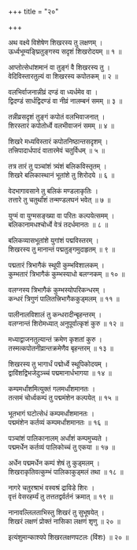 +++
title = "२०"

+++
  
  
  
  
अथ वक्ष्ये विशेषेण शिखरस्य तु लक्षणम् ।  
ऊर्ध्वभूम्यङ्घ्रितुङ्गस्य सदृशं शिखरोदयम् ॥ १ ॥  
  
आप्तोत्सेधांशमानं वा तुङ्गं वै शिखरस्य तु ।  
वेदिविस्तारतुल्यं वा शिखरस्य कपोतकम् ॥ २ ॥  
  
वलभिर्वाजनान्नीव्रं दण्डं वा ध्यर्धमेव वा ।  
द्विदण्डं सार्धद्विदण्डं वा नीव्रं नालम्बनं समम् ॥ ३ ॥  
  
तन्नीव्रसदृशं तुङ्गं कपोतं वलभिवाजनात् ।  
शिरस्तारं कपोतोर्ध्वे वलभीवाजनं समम् ॥ ४ ॥  
  
शिखरे मध्यविस्तारं कपोतनिष्ठान्तसदृशम् ।  
तत्त्रिपादार्धपादं वातारमेवं चतुर्विधम् ॥ ५ ॥  
  
तत्र तारं तु पञ्चांशं त्र्यंशं बलिकविस्तृतम् ।  
शिखरे बलिकास्थानं भूतांशे तु शिरोदये ॥ ६ ॥  
  
वेदभागावसाने तु बलिकं मण्डलाकृतिः ।  
तत्तारे तु चतुर्थांशं तन्मण्डलघनं भवेत् ॥ ७ ॥  
  
युग्मं वा युग्मसङ्ख्या वा परितः कल्पयेत्समम् ।  
बलिकानामधश्चोर्ध्वे वेत्रं तदर्धमानतः ॥ ८ ॥  
  
बलिकव्यासभूतांशे युगांशं पद्मविस्तरम् ।  
शिखरस्य तु मानान्तं पद्मतुङ्गमुदाहृतम् ॥ ९ ॥  
  
पद्मतारं त्रिभागैकं स्थूपी कुम्भविशालकम् ।  
कुम्भतारं त्रिभागैकं कुम्भस्याधो बलग्नकम् ॥ १० ॥  
  
वलग्नस्य त्रिभागैकं कुम्भस्योपरिकन्धरम् ।  
कन्धरं त्रिगुणं पालितत्त्रिभागैककुड्मलम् ॥ ११ ॥  
  
पालीनालविशालं तु कन्धरादीन्बृहन्तरम् ।  
वलग्नान्तं शिरोमध्यात् अनुपूर्वात्कृशं कुरु ॥ १२ ॥  
  
मध्याद्वाजनतुल्यान्तं क्रमेण कृशतां कुरु ।  
तस्मत्कपोतनीव्रान्तक्रमेणैव बृहन्तरम् ॥ १३ ॥  
  
शिखरस्य तु भागार्धं पद्मोर्ध्वे स्थूपिकोदयम् ।  
द्वाविंशद्विभजेदुञ्च्चं पद्ममानार्धभागया ॥ १४ ॥  
  
कम्पमर्धांशमित्युक्तं गलमर्धांशमानतः ।  
तत्समं चोर्ध्वकम्पं तु पद्ममंशेन कल्पयेत् ॥ १५ ॥  
  
भूतभागं घटोत्सेधं कम्पमर्धांशमानतः ।  
पद्ममंशेन कर्तव्यं कम्पमर्धांशमानतः ॥ १६ ॥  
  
पञ्चांशं पालिकानालम् अर्धांशं कम्पमुच्यते ।  
पद्ममर्धेन कर्तव्यं पालिकोच्चं तु एकया ॥ १७ ॥  
  
अर्धेन पद्ममर्धेन कम्पं शेषं तु कुड्मलम् ।  
शिखराकृतिवत्कुम्भं पालिकाकुड्मलं तथा ॥ १८ ॥  
  
नागरे चतुरश्राभं वस्वश्रं द्राविडे शिरः ।  
वृत्तं वेसरहर्म्यं तु तत्ततद्वर्वर्तनं क्रमात् ॥ १९ ॥  
  
नानावल्लिलताभिस्तु शिखरं तु सुभूषयेत् ।  
शिखरं लक्षणं प्रोक्तं नासिका लक्षणं शृणु ॥ २० ॥  
  
इत्यंशुमान्काश्यपे शिखरलक्षणपटलः (विंशः) ॥ २० ॥  